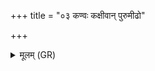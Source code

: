 +++
title = "०३ कण्वः कक्षीवान् पुरुमीढो"

+++
<details><summary>मूलम् (GR)</summary>

कण्वः कक्षीवान् पुरुमीढो अगस्त्यः  
श्यावाश्वः सोभर्य् अर्चनानाः । +++(Bhatt. śyāvāśva(ḥ))+++  
विश्वामित्रो ऽयं जमदग्निर् वसिष्ठो  
ऽवन्तु नः कश्यपो वामदेवः ॥
</details>